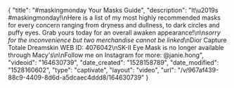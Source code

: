 {
    "title": "#maskingmonday Your Masks Guide",
    "description": "It\u2019s #maskingmonday!\nHere is a list of my most highly recommended masks for every concern ranging from dryness and dullness, to dark circles and puffy eyes. Grab yours today for an overall awaken appearance!\n\n*sorry for the inconvenience but two merchandise cannot be linked*\nDior Capture Totale Dreamskin WEB ID: 4076042\nSK-II Eye Mask is no longer available through Macy's\n\nFollow me on Instagram for more: @janie.hong",
    "videoid": "164630739",
    "date_created": "1528158789",
    "date_modified": "1528160602",
    "type": "captivate",
    "layout": "video",
    "url": "\/v\/967af439-88c9-4409-8d6d-a5dcaec4ddd8\/164630739"
}